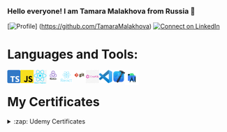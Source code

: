 ### Hello everyone! I am Tamara Malakhova from Russia 👋

[![Profile](https://visitor-badge.glitch.me/badge?page_id=TamaraMalakhova.profileviews-badge)] (https://github.com/TamaraMalakhova)
[![Connect on LinkedIn](https://img.shields.io/badge/--linkedin?label=LinkedIn&logo=LinkedIn&style=social)](https://www.linkedin.com/in/tamara-malakhova/)

# Languages and Tools:


<img align="left" width="30px" src="https://github.com/TamaraMalakhova/TamaraMalakhova/blob/main/TS_logo.png" />
<img align="left" width="30px" src="https://github.com/TamaraMalakhova/TamaraMalakhova/blob/main/JS_logo.png" />
<img align="left" width="30px" src="https://github.com/TamaraMalakhova/TamaraMalakhova/blob/main/react_native_logo.png" />
<img align="left" width="30px" src="https://github.com/TamaraMalakhova/TamaraMalakhova/blob/main/redux_logo.png" />
<img align="left" width="30px" src="https://github.com/TamaraMalakhova/TamaraMalakhova/blob/main/react_logo.png" />
<img align="left" width="30px" src="https://github.com/TamaraMalakhova/TamaraMalakhova/blob/main/git_logo.png" />
<img align="left" width="30px" src="https://github.com/TamaraMalakhova/TamaraMalakhova/blob/main/graphQL_logo.png" />
<img align="left" width="30px" src="https://github.com/TamaraMalakhova/TamaraMalakhova/blob/main/vscode_logo.png" />
<img align="left" width="30px" src="https://github.com/TamaraMalakhova/TamaraMalakhova/blob/main/Xcode_logo.png" />
<img align="left" width="30px" src="https://github.com/TamaraMalakhova/TamaraMalakhova/blob/main/android_logo.png" />

<br>

# My Certificates

<details> <summary>:zap: Udemy Certificates </summary>

 [Certificate: React Native - The Practical Guide (33h)](https://github.com/TamaraMalakhova/TamaraMalakhova/blob/main/React_Native_certificate.jpeg)
<br>


</details>
<!--
**TamaraMalakhova/TamaraMalakhova** is a ✨ _special_ ✨ repository because its `README.md` (this file) appears on your GitHub profile.

Here are some ideas to get you started:

- 🔭 I’m currently working on ...
- 🌱 I’m currently learning ...
- 👯 I’m looking to collaborate on ...
- 🤔 I’m looking for help with ...
- 💬 Ask me about ...
- 📫 How to reach me: ...
- 😄 Pronouns: ...
- ⚡ Fun fact: ...
-->
